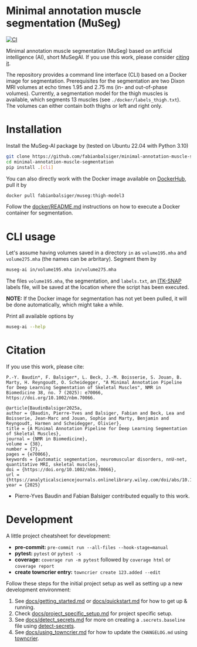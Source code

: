 # Minimal annotation muscle segmentation (MuSeg)

[![CI](https://github.com/fabianbalsiger/minimal-annotation-muscle-segmentation/actions/workflows/main.yaml/badge.svg)](https://github.com/fabianbalsiger/minimal-annotation-muscle-segmentation/actions/workflows/main.yaml)

Minimal annotation muscle segmentation (MuSeg) based on artificial intelligence (AI), short MuSegAI. If you use this work, please consider [citing it](#citation).

The repository provides a command line interface (CLI) based on a Docker image for segmentation. Prerequisites for the segmentation are two Dixon MRI
volumes at echo times 1.95 and 2.75 ms (in- and out-of-phase volumes).
Currently, a segmentation model for the thigh muscles is available, which segments 13 muscles (see `./docker/labels_thigh.txt`).
The volumes can either contain both thighs or left and right only.

# Installation

Install the MuSeg-AI package by (tested on Ubuntu 22.04 with Python 3.10)

```bash
git clone https://github.com/fabianbalsiger/minimal-annotation-muscle-segmentation.git
cd minimal-annotation-muscle-segmentation
pip install .[cli]
```

You can also directly work with the Docker image available on [DockerHub](https://hub.docker.com/repository/docker/fabianbalsiger/museg/general), pull it by

```bash
docker pull fabianbalsiger/museg:thigh-model3
```

Follow the [docker/README.md](./docker/README.md) instructions on how to execute a Docker container for segmentation.

# CLI usage

Let's assume having volumes saved in a directory `in` as `volume195.mha` and `volume275.mha` (the names can be arbritary). Segment them by

```bash
museg-ai in/volume195.mha in/volume275.mha
```

The files `volume195.mha`, the segmentation, and `labels.txt`, an [ITK-SNAP](https://itksnap.org) labels file, will be saved at the location where the script has been executed.

**NOTE:** If the Docker image for segmentation has not yet been pulled, it will be done automatically, which might take a while.

Print all available options by

```bash
museg-ai --help
```

# Citation

If you use this work, please cite:

```
P.-Y. Baudin*, F. Balsiger*, L. Beck, J.-M. Boisserie, S. Jouan, B. Marty, H. Reyngoudt, O. Scheidegger, "A Minimal Annotation Pipeline for Deep Learning Segmentation of Skeletal Muscles", NMR in Biomedicine 38, no. 7 (2025): e70066, https://doi.org/10.1002/nbm.70066.
```

```
@article{BaudinBalsiger2025a,
author = {Baudin, Pierre-Yves and Balsiger, Fabian and Beck, Lea and Boisserie, Jean-Marc and Jouan, Sophie and Marty, Benjamin and Reyngoudt, Harmen and Scheidegger, Olivier},
title = {A Minimal Annotation Pipeline for Deep Learning Segmentation of Skeletal Muscles},
journal = {NMR in Biomedicine},
volume = {38},
number = {7},
pages = {e70066},
keywords = {automatic segmentation, neuromuscular disorders, nnU-net, quantitative MRI, skeletal muscles},
doi = {https://doi.org/10.1002/nbm.70066},
url = {https://analyticalsciencejournals.onlinelibrary.wiley.com/doi/abs/10.1002/nbm.70066},
year = {2025}
```

* Pierre-Yves Baudin and Fabian Balsiger contributed equally to this work.

# Development

A little project cheatsheet for development:

  - **pre-commit:** `pre-commit run --all-files --hook-stage=manual`
  - **pytest:** `pytest` or `pytest -s`
  - **coverage:** `coverage run -m pytest` followed by `coverage html` or `coverage report`
  - **create towncrier entry:** `towncrier create 123.added --edit`


Follow these steps for the initial project setup as well as setting up a new development environment:

1. See [docs/getting_started.md](docs/getting_started.md) or [docs/quickstart.md](docs/quickstart.md)
   for how to get up & running.
2. Check [docs/project_specific_setup.md](docs/project_specific_setup.md) for project specific setup.
3. See [docs/detect_secrets.md](docs/detect_secrets.md) for more on creating a `.secrets.baseline`
   file using [detect-secrets](https://github.com/Yelp/detect-secrets).
4. See [docs/using_towncrier.md](docs/using_towncrier.md) for how to update the `CHANGELOG.md`
   using [towncrier](https://github.com/twisted/towncrier).
